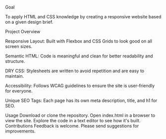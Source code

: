 Goal

To apply HTML and CSS knowledge by creating a responsive website based on a given design brief.

Project Overview

Responsive Layout: Built with Flexbox and CSS Grids to look good on all screen sizes.

Semantic HTML: Code is meaningful and clean for better readability and structure.

DRY CSS: Stylesheets are written to avoid repetition and are easy to maintain.

Accessibility: Follows WCAG guidelines to ensure the site is user-friendly for everyone.

Unique SEO Tags: Each page has its own meta description, title, and h1 for SEO.

Usage
Download or clone the repository.
Open index.html in a browser to view the site.
Explore the code in a text editor to see how it's built.
Contributions
Feedback is welcome. Please send suggestions for improvements.

